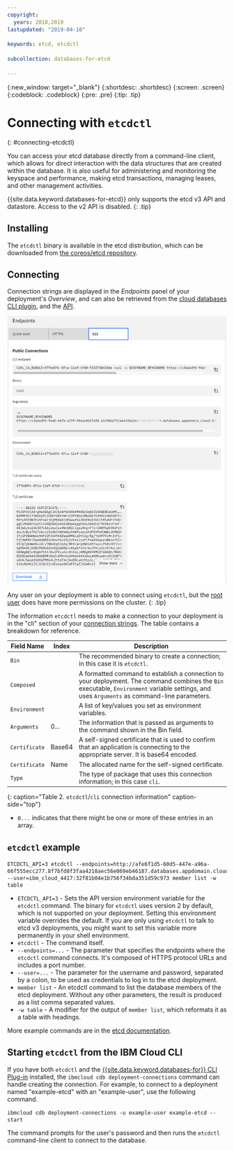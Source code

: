 ```yaml
---
copyright:
  years: 2018,2019
lastupdated: "2019-04-10"

keywords: etcd, etcdctl

subcollection: databases-for-etcd

---
```


{:new_window: target="_blank"}
{:shortdesc: .shortdesc}
{:screen: .screen}
{:codeblock: .codeblock}
{:pre: .pre}
{:tip: .tip}


# Connecting with `etcdctl`
{: #connecting-etcdctl}

You can access your etcd database directly from a command-line client, which allows for direct interaction with the data structures that are created within the database. It is also useful for administering and monitoring the keyspace and performance, making etcd transactions, managing leases, and other management activities.

{{site.data.keyword.databases-for-etcd}} only supports the etcd v3 API and datastore. Access to the v2 API is disabled. 
{: .tip}

## Installing 

The `etcdctl` binary is available in the etcd distribution, which can be downloaded from [the coreos/etcd repository](https://github.com/coreos/etcd/releases/latest).

## Connecting

Connection strings are displayed in the _Endpoints_ panel of your deployment's _Overview_, and can also be retrieved from the [cloud databases CLI plugin](/docs/databases-cli-plugin?topic=databases-cli-plugin-cdb-reference#deployment-connections), and the [API](https://{DomainName}/apidocs/cloud-databases-api#discover-connection-information-for-a-deployment-f-e81026).

![CLI Endpoints panel](images/cli-endpoints-pane.png)

Any user on your deployment is able to connect using `etcdctl`, but the [root user](/docs/databases-for-etcd?topic=databases-for-etcd-user-management#the-root-user) does have more permissions on the cluster.
{: .tip}

The information `etcdctl` needs to make a connection to your deployment is in the "cli" section of your [connection strings](/docs/databases-for-etcd?topic=databases-for-etcd-connection-strings). The table contains a breakdown for reference.

Field Name|Index|Description
----------|-----|-----------
`Bin`||The recommended binary to create a connection; in this case it is `etcdctl`.
`Composed`||A formatted command to establish a connection to your deployment. The command combines the `Bin` executable, `Environment` variable settings, and uses `Arguments` as command-line parameters.
`Environment`||A list of key/values you set as environment variables.
`Arguments`|0...|The information that is passed as arguments to the command shown in the Bin field.
`Certificate`|Base64|A self-signed certificate that is used to confirm that an application is connecting to the appropriate server. It is base64 encoded.
`Certificate`|Name|The allocated name for the self-signed certificate.
`Type`||The type of package that uses this connection information; in this case `cli`. 
{: caption="Table 2. `etcdctl`/`cli` connection information" caption-side="top"}

* `0...` indicates that there might be one or more of these entries in an array.

## `etcdctl` example

```
ETCDCTL_API=3 etcdctl --endpoints=http://afe6f1d5-60d5-447e-a96a-66f555ecc277.8f7bfd8f3faa4218aec56e069eb46187.databases.appdomain.cloud:32207 --user=ibm_cloud_4417:32f81b04e1b756f34bda351d59c973 member list -w table
```

* `ETCDCTL_API=3` - Sets the API version environment variable for the `etcdctl` command. The binary for `etcdctl` uses version 2 by default, which is not supported on your deployment. Setting this environment variable overrides the default. If you are only using `etcdctl` to talk to etcd v3 deployments, you might want to set this variable more permanently in your shell environment.
* `etcdctl` - The command itself. 
* `--endpoints=...` - The parameter that specifies the endpoints where the `etcdctl` command connects. It's composed of HTTPS protocol URLs and includes a port number. 
* `--user=...` - The parameter for the username and password, separated by a colon, to be used as credentials to log in to the etcd deployment. 
* `member list` - An etcdctl command to list the database members of the etcd deployment. Without any other parameters, the result is produced as a list comma separated values.
* `-w table` - A modifier for the output of `member list`, which reformats it as a table with headings.

More example commands are in the [etcd documentation](https://github.com/etcd-io/etcd/blob/master/Documentation/dev-guide/interacting_v3.md).

## Starting `etcdctl` from the IBM Cloud CLI

If you have both `etcdctl` and the [{{site.data.keyword.databases-for}} CLI Plug-in](/docs/databases-cli-plugin?topic=databases-cli-plugin-cdb-reference) installed, the `ibmcloud cdb deployment-connections` command can handle creating the connection. For example, to connect to a deployment named  "example-etcd" with an "example-user", use the following command.

```
ibmcloud cdb deployment-connections -u example-user example-etcd --start
```

The command prompts for the user's password and then runs the `etcdctl` command-line client to connect to the database.